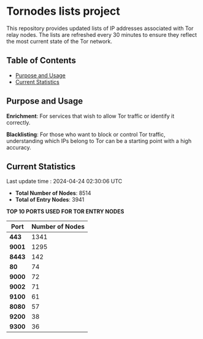 # Tornodes lists project

This repository provides updated lists of IP addresses associated with Tor relay nodes. The lists are refreshed every 30 minutes to ensure they reflect the most current state of the Tor network.

## Table of Contents

- [Purpose and Usage](#purpose-and-usage)
- [Current Statistics](#current-statistics)


## Purpose and Usage

**Enrichment**: For services that wish to allow Tor traffic or identify it correctly.

**Blacklisting**: For those who want to block or control Tor traffic, understanding which IPs belong to Tor can be a starting point with a high accuracy.

## Current Statistics

Last update time : 2024-04-24 02:30:06 UTC

- **Total Number of Nodes**: 8514
- **Total of Entry Nodes**: 3941

**TOP 10 PORTS USED FOR TOR ENTRY NODES**

| **Port** | **Number of Nodes** |
|------|-----------------|
| **443**   | 1341  |
| **9001**   | 1295  |
| **8443**   | 142  |
| **80**   | 74  |
| **9000**   | 72  |
| **9002**   | 71  |
| **9100**   | 61  |
| **8080**   | 57  |
| **9200**   | 38  |
| **9300**   | 36  |

